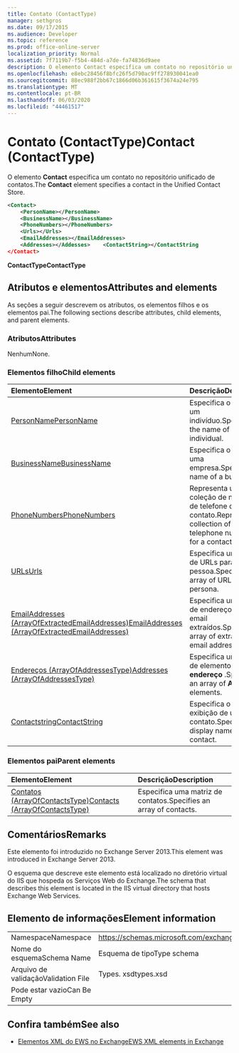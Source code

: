 ```yaml
---
title: Contato (ContactType)
manager: sethgros
ms.date: 09/17/2015
ms.audience: Developer
ms.topic: reference
ms.prod: office-online-server
localization_priority: Normal
ms.assetid: 7f7119b7-f5b4-484d-a7de-fa74836d9aee
description: O elemento Contact especifica um contato no repositório unificado de contatos.
ms.openlocfilehash: e8ebc28456f8bfc26f5d790ac9ff278930041ea0
ms.sourcegitcommit: 88ec988f2bb67c1866d06b361615f3674a24e795
ms.translationtype: MT
ms.contentlocale: pt-BR
ms.lasthandoff: 06/03/2020
ms.locfileid: "44461517"
---
```

# <a name="contact-contacttype"></a><span data-ttu-id="f86c3-103">Contato (ContactType)</span><span class="sxs-lookup"><span data-stu-id="f86c3-103">Contact (ContactType)</span></span>

<span data-ttu-id="f86c3-104">O elemento **Contact** especifica um contato no repositório unificado de contatos.</span><span class="sxs-lookup"><span data-stu-id="f86c3-104">The **Contact** element specifies a contact in the Unified Contact Store.</span></span> 
  
```XML
<Contact>
    <PersonName></PersonName>
    <BusinessName></BusinessName>
    <PhoneNumbers></PhoneNumbers>
    <Urls></Urls>
    <EmailAddresses></EmailAddresses>
    <Addresses></Addesses>    <ContactString></ContactString
</Contact>
```

 <span data-ttu-id="f86c3-105">**ContactType**</span><span class="sxs-lookup"><span data-stu-id="f86c3-105">**ContactType**</span></span>
## <a name="attributes-and-elements"></a><span data-ttu-id="f86c3-106">Atributos e elementos</span><span class="sxs-lookup"><span data-stu-id="f86c3-106">Attributes and elements</span></span>

<span data-ttu-id="f86c3-107">As seções a seguir descrevem os atributos, os elementos filhos e os elementos pai.</span><span class="sxs-lookup"><span data-stu-id="f86c3-107">The following sections describe attributes, child elements, and parent elements.</span></span>
  
### <a name="attributes"></a><span data-ttu-id="f86c3-108">Atributos</span><span class="sxs-lookup"><span data-stu-id="f86c3-108">Attributes</span></span>

<span data-ttu-id="f86c3-109">Nenhum</span><span class="sxs-lookup"><span data-stu-id="f86c3-109">None.</span></span>
  
### <a name="child-elements"></a><span data-ttu-id="f86c3-110">Elementos filho</span><span class="sxs-lookup"><span data-stu-id="f86c3-110">Child elements</span></span>

|<span data-ttu-id="f86c3-111">**Elemento**</span><span class="sxs-lookup"><span data-stu-id="f86c3-111">**Element**</span></span>|<span data-ttu-id="f86c3-112">**Descrição**</span><span class="sxs-lookup"><span data-stu-id="f86c3-112">**Description**</span></span>|
|:-----|:-----|
|[<span data-ttu-id="f86c3-113">PersonName</span><span class="sxs-lookup"><span data-stu-id="f86c3-113">PersonName</span></span>](personname.md) <br/> |<span data-ttu-id="f86c3-114">Especifica o nome de um indivíduo.</span><span class="sxs-lookup"><span data-stu-id="f86c3-114">Specifies the name of an individual.</span></span>  <br/> |
|[<span data-ttu-id="f86c3-115">BusinessName</span><span class="sxs-lookup"><span data-stu-id="f86c3-115">BusinessName</span></span>](businessname.md) <br/> |<span data-ttu-id="f86c3-116">Especifica o nome de uma empresa.</span><span class="sxs-lookup"><span data-stu-id="f86c3-116">Specifies the name of a business.</span></span>  <br/> |
|[<span data-ttu-id="f86c3-117">PhoneNumbers</span><span class="sxs-lookup"><span data-stu-id="f86c3-117">PhoneNumbers</span></span>](phonenumbers.md) <br/> |<span data-ttu-id="f86c3-118">Representa uma coleção de números de telefone de um contato.</span><span class="sxs-lookup"><span data-stu-id="f86c3-118">Represents a collection of telephone numbers for a contact.</span></span>  <br/> |
|[<span data-ttu-id="f86c3-119">URLs</span><span class="sxs-lookup"><span data-stu-id="f86c3-119">Urls</span></span>](urls.md) <br/> |<span data-ttu-id="f86c3-120">Especifica uma matriz de URLs para uma pessoa.</span><span class="sxs-lookup"><span data-stu-id="f86c3-120">Specifies an array of URLs for a persona.</span></span>  <br/> |
|[<span data-ttu-id="f86c3-121">EmailAddresses (ArrayOfExtractedEmailAddresses)</span><span class="sxs-lookup"><span data-stu-id="f86c3-121">EmailAddresses (ArrayOfExtractedEmailAddresses)</span></span>](emailaddresses-arrayofextractedemailaddresses.md) <br/> |<span data-ttu-id="f86c3-122">Especifica uma matriz de endereços de email extraídos.</span><span class="sxs-lookup"><span data-stu-id="f86c3-122">Specifies an array of extracted email addresses.</span></span>  <br/> |
|[<span data-ttu-id="f86c3-123">Endereços (ArrayOfAddressesType)</span><span class="sxs-lookup"><span data-stu-id="f86c3-123">Addresses (ArrayOfAddressesType)</span></span>](addresses-arrayofaddressestype.md) <br/> |<span data-ttu-id="f86c3-124">Especifica uma matriz de elementos de **endereço** .</span><span class="sxs-lookup"><span data-stu-id="f86c3-124">Specifies an array of **Address** elements.</span></span>  <br/> |
|[<span data-ttu-id="f86c3-125">Contactstring</span><span class="sxs-lookup"><span data-stu-id="f86c3-125">ContactString</span></span>](contactstring.md) <br/> |<span data-ttu-id="f86c3-126">Especifica o nome de exibição de um contato.</span><span class="sxs-lookup"><span data-stu-id="f86c3-126">Specifies the display name of a contact.</span></span>  <br/> |
   
### <a name="parent-elements"></a><span data-ttu-id="f86c3-127">Elementos pai</span><span class="sxs-lookup"><span data-stu-id="f86c3-127">Parent elements</span></span>

|<span data-ttu-id="f86c3-128">**Elemento**</span><span class="sxs-lookup"><span data-stu-id="f86c3-128">**Element**</span></span>|<span data-ttu-id="f86c3-129">**Descrição**</span><span class="sxs-lookup"><span data-stu-id="f86c3-129">**Description**</span></span>|
|:-----|:-----|
|[<span data-ttu-id="f86c3-130">Contatos (ArrayOfContactsType)</span><span class="sxs-lookup"><span data-stu-id="f86c3-130">Contacts (ArrayOfContactsType)</span></span>](contacts-arrayofcontactstype.md) <br/> |<span data-ttu-id="f86c3-131">Especifica uma matriz de contatos.</span><span class="sxs-lookup"><span data-stu-id="f86c3-131">Specifies an array of contacts.</span></span>  <br/> |
   
## <a name="remarks"></a><span data-ttu-id="f86c3-132">Comentários</span><span class="sxs-lookup"><span data-stu-id="f86c3-132">Remarks</span></span>

<span data-ttu-id="f86c3-133">Este elemento foi introduzido no Exchange Server 2013.</span><span class="sxs-lookup"><span data-stu-id="f86c3-133">This element was introduced in Exchange Server 2013.</span></span>
  
<span data-ttu-id="f86c3-134">O esquema que descreve este elemento está localizado no diretório virtual do IIS que hospeda os Serviços Web do Exchange.</span><span class="sxs-lookup"><span data-stu-id="f86c3-134">The schema that describes this element is located in the IIS virtual directory that hosts Exchange Web Services.</span></span>
  
## <a name="element-information"></a><span data-ttu-id="f86c3-135">Elemento de informações</span><span class="sxs-lookup"><span data-stu-id="f86c3-135">Element information</span></span>

|||
|:-----|:-----|
|<span data-ttu-id="f86c3-136">Namespace</span><span class="sxs-lookup"><span data-stu-id="f86c3-136">Namespace</span></span>  <br/> |https://schemas.microsoft.com/exchange/services/2006/types  <br/> |
|<span data-ttu-id="f86c3-137">Nome do esquema</span><span class="sxs-lookup"><span data-stu-id="f86c3-137">Schema Name</span></span>  <br/> |<span data-ttu-id="f86c3-138">Esquema de tipo</span><span class="sxs-lookup"><span data-stu-id="f86c3-138">Type schema</span></span>  <br/> |
|<span data-ttu-id="f86c3-139">Arquivo de validação</span><span class="sxs-lookup"><span data-stu-id="f86c3-139">Validation File</span></span>  <br/> |<span data-ttu-id="f86c3-140">Types. xsd</span><span class="sxs-lookup"><span data-stu-id="f86c3-140">types.xsd</span></span>  <br/> |
|<span data-ttu-id="f86c3-141">Pode estar vazio</span><span class="sxs-lookup"><span data-stu-id="f86c3-141">Can Be Empty</span></span>  <br/> ||
   
## <a name="see-also"></a><span data-ttu-id="f86c3-142">Confira também</span><span class="sxs-lookup"><span data-stu-id="f86c3-142">See also</span></span>



- [<span data-ttu-id="f86c3-143">Elementos XML do EWS no Exchange</span><span class="sxs-lookup"><span data-stu-id="f86c3-143">EWS XML elements in Exchange</span></span>](ews-xml-elements-in-exchange.md)

